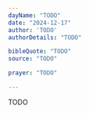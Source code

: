 ```yaml
---
dayName: "TODO"
date: "2024-12-17"
author: 'TODO'
authorDetails: "TODO"

bibleQuote: "TODO"
source: "TODO"

prayer: "TODO"

---
```


TODO

